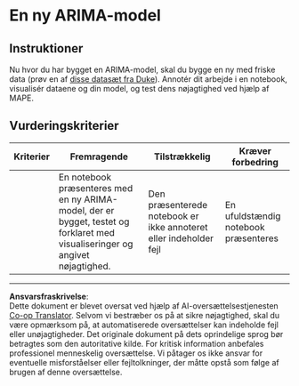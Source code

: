 <!--
CO_OP_TRANSLATOR_METADATA:
{
  "original_hash": "1c814013e10866dfd92cdb32caaae3ac",
  "translation_date": "2025-09-04T23:48:41+00:00",
  "source_file": "7-TimeSeries/2-ARIMA/assignment.md",
  "language_code": "da"
}
-->
# En ny ARIMA-model

## Instruktioner

Nu hvor du har bygget en ARIMA-model, skal du bygge en ny med friske data (prøv en af [disse datasæt fra Duke](http://www2.stat.duke.edu/~mw/ts_data_sets.html)). Annotér dit arbejde i en notebook, visualisér dataene og din model, og test dens nøjagtighed ved hjælp af MAPE.

## Vurderingskriterier

| Kriterier | Fremragende                                                                                                       | Tilstrækkelig                                             | Kræver forbedring                  |
| --------- | ----------------------------------------------------------------------------------------------------------------- | --------------------------------------------------------- | ----------------------------------- |
|           | En notebook præsenteres med en ny ARIMA-model, der er bygget, testet og forklaret med visualiseringer og angivet nøjagtighed. | Den præsenterede notebook er ikke annoteret eller indeholder fejl | En ufuldstændig notebook præsenteres |

---

**Ansvarsfraskrivelse**:  
Dette dokument er blevet oversat ved hjælp af AI-oversættelsestjenesten [Co-op Translator](https://github.com/Azure/co-op-translator). Selvom vi bestræber os på at sikre nøjagtighed, skal du være opmærksom på, at automatiserede oversættelser kan indeholde fejl eller unøjagtigheder. Det originale dokument på dets oprindelige sprog bør betragtes som den autoritative kilde. For kritisk information anbefales professionel menneskelig oversættelse. Vi påtager os ikke ansvar for eventuelle misforståelser eller fejltolkninger, der måtte opstå som følge af brugen af denne oversættelse.